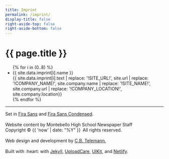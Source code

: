 ```yaml
---
title: Imprint
permalink: /imprint/
display-title: false
right-aside-top: false
right-aside-bottom: false
---
```

<h1 class="uk-h3">{{ page.title }}</h1>
<ul uk-accordion>
{% for i in (0..8) %}
<li>
<a class="uk-accordion-title">{{ site.data.imprint[i].name }}</a>
<div class="uk-accordion-content">
{{ site.data.imprint[i].text | replace: '!SITE_URL!', site.url | replace: '!COMPANY_NAME!', site.company.name | replace: '!SITE_NAME!', site.company.url | replace: '!COMPANY_LOCATION!', site.company.location}}
</div>
</li>
{% endfor %}
</ul>

<hr>
<p class="uk-text-center">
Set in <a href="https://fonts.google.com/specimen/Fira+Sans">Fira Sans</a> and <a href="https://fonts.google.com/specimen/Fira+Sans+Condensed">Fira Sans Condensed</a>.
<br><br>
Website content by Montebello High School Newspaper Staff<br> Copyright © {{ 'now' | date: "%Y" }}&ensp;All rights reserved.<br><br>
Web design and development by <a href="https://telemann.ink/">C.B. Telemann.</a>
<br><br>
Built with :heart: with <a href="https://jekyllrb.com/">Jekyll</a>,
<a href="https://uploadcare.com/">UploadCare</a>,  
<a href="https://getuikit.com/">UIKit</a>, and <a href="https://www.netlify.com/">Netlify</a>.
<p>
